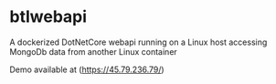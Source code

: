 # btlwebapi

A dockerized DotNetCore webapi running on a Linux host accessing MongoDb data from another Linux container

Demo available at (https://45.79.236.79/)

